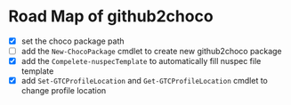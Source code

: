 # Road Map of github2choco

- [x] set the choco package path
- [ ] add the `New-ChocoPackage` cmdlet to create new github2choco package
- [x] add the `Compelete-nuspecTemplate` to automatically fill nuspec file template
- [x] add `Set-GTCProfileLocation` and `Get-GTCProfileLocation` cmdlet to change profile location